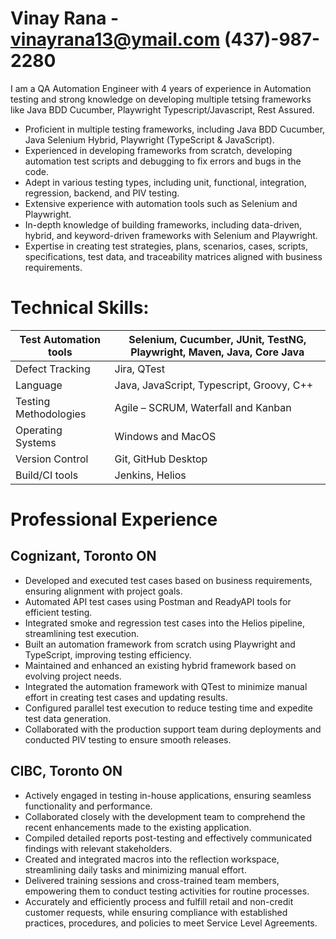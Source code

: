 # Vinay Rana - vinayrana13@ymail.com (437)-987-2280
I am a QA Automation Engineer with 4 years of experience in Automation testing and strong knowledge on developing multiple tetsing frameworks like Java BDD Cucumber, Playwright Typescript/Javascript, Rest Assured.
*  Proficient in multiple testing frameworks, including Java BDD Cucumber, Java Selenium Hybrid, Playwright (TypeScript & JavaScript).
*	Experienced in developing frameworks from scratch, developing automation test scripts and debugging to fix errors and bugs in the code.
*	Adept in various testing types, including unit, functional, integration, regression, backend, and PIV testing.
*	Extensive experience with automation tools such as Selenium and Playwright.
*	In-depth knowledge of building frameworks, including data-driven, hybrid, and keyword-driven frameworks with Selenium and Playwright.
*	Expertise in creating test strategies, plans, scenarios, cases, scripts, specifications, test data, and traceability matrices aligned with business requirements.



# Technical Skills:
|Test Automation tools    |            Selenium, Cucumber, JUnit, TestNG, Playwright, Maven, Java, Core Java|
|----------|-------------|
|Defect Tracking  |    Jira, QTest  |
|  Language   |  Java, JavaScript, Typescript, Groovy, C++  | 
|Testing Methodologies|Agile – SCRUM, Waterfall and Kanban |
|Operating Systems|Windows and MacOS |
|Version Control|Git, GitHub Desktop|
|Build/CI tools| Jenkins, Helios|

# Professional Experience
## Cognizant, Toronto ON
*	Developed and executed test cases based on business requirements, ensuring alignment with project goals.
*	Automated API test cases using Postman and ReadyAPI tools for efficient testing.
*	Integrated smoke and regression test cases into the Helios pipeline, streamlining test execution.
*	Built an automation framework from scratch using Playwright and TypeScript, improving testing efficiency.
*	Maintained and enhanced an existing hybrid framework based on evolving project needs.
*	Integrated the automation framework with QTest to minimize manual effort in creating test cases and updating results.
*	Configured parallel test execution to reduce testing time and expedite test data generation.
*	Collaborated with the production support team during deployments and conducted PIV testing to ensure smooth releases.

## CIBC, Toronto ON
*	Actively engaged in testing in-house applications, ensuring seamless functionality and performance.
*	Collaborated closely with the development team to comprehend the recent enhancements made to the existing application.
*	Compiled detailed reports post-testing and effectively communicated findings with relevant stakeholders.
*	Created and integrated macros into the reflection workspace, streamlining daily tasks and minimizing manual effort.
*	Delivered training sessions and cross-trained team members, empowering them to conduct testing activities for routine processes.
*	Accurately and efficiently process and fulfill retail and non-credit customer requests, while ensuring compliance with established practices, procedures, and policies to meet Service Level Agreements.



